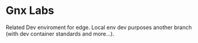 # Gnx Labs
Related Dev enviroment for edge. Local env dev purposes another branch (with dev container standards and more...).
